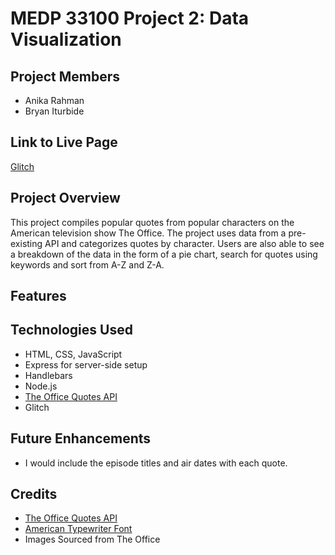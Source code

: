 # MEDP 33100 Project 2: Data Visualization
## **Project Members**
- Anika Rahman
- Bryan Iturbide

## **Link to Live Page**

[Glitch](https://trusting-glowing-salmon.glitch.me/)

## **Project Overview**

This project compiles popular quotes from popular characters on the American television show The Office. The project uses data from a pre-existing API and categorizes quotes by character. Users are also able to see a breakdown of the data in the form of a pie chart, search for quotes using keywords and sort from A-Z and Z-A. 

## **Features**


## **Technologies Used**

- HTML, CSS, JavaScript 
- Express for server-side setup
- Handlebars
- Node.js
- [The Office Quotes API](https://officeapi.akashrajpurohit.com)
- Glitch

## **Future Enhancements**

- I would include the episode titles and air dates with each quote.

## **Credits**
- [The Office Quotes API](https://officeapi.akashrajpurohit.com)
- [American Typewriter Font](https://github.com/tuzz/themakingcollective.com/blob/master/app/assets/fonts/american-typewriter.ttf)
- Images Sourced from The Office
